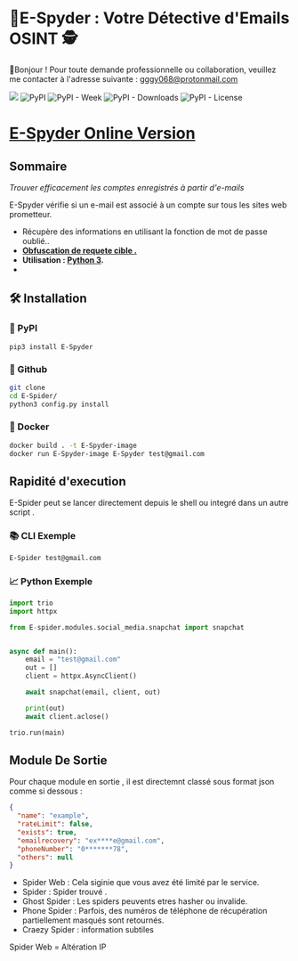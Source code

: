 
# **📧E-Spyder : Votre Détective d'Emails OSINT 🕵**
👋Bonjour ! Pour toute demande professionnelle ou collaboration, veuillez me contacter à l'adresse suivante :
gggy068@protonmail.com

![](src/img/spider.png)
![PyPI](https://img.shields.io/pypi/v/holehe) ![PyPI - Week](https://img.shields.io/pypi/dw/holehe) ![PyPI - Downloads](https://static.pepy.tech/badge/holehe) ![PyPI - License](https://img.shields.io/pypi/l/holehe)

# [E-Spyder Online Version](https://osint.industries/)

## **Sommaire**

*Trouver efficacement les comptes enregistrés à partir d'e-mails*

E-Spyder vérifie si un e-mail est associé à un compte sur tous les sites web prometteur.

+ Récupère des informations en utilisant la fonction de mot de passe oublié..
+ **[Obfuscation de requete cible .](https://github.com/megadose/holehe/issues/12)**
+ **Utilisation : [Python 3](https://www.python.org/downloads/release/python-370/).**
+ 
## 🛠️ Installation

### 🔵 PyPI

```pip3 install E-Spyder```

### 🔵  Github

```bash
git clone
cd E-Spider/
python3 config.py install
```

### 🔵 Docker

```bash
docker build . -t E-Spyder-image
docker run E-Spyder-image E-Spyder test@gmail.com
```

## Rapidité d'execution 

E-Spider peut se lancer directement depuis le shell ou integré 
dans un autre script .

### 📚 CLI Exemple

```bash
E-Spider test@gmail.com
```
### 📈 Python Exemple

```python
import trio
import httpx

from E-spider.modules.social_media.snapchat import snapchat


async def main():
    email = "test@gmail.com"
    out = []
    client = httpx.AsyncClient()

    await snapchat(email, client, out)

    print(out)
    await client.aclose()

trio.run(main)
```
## Module De Sortie 

Pour chaque module en sortie , il est directemnt classé sous format json comme si dessous : 
```json
{
  "name": "example",
  "rateLimit": false,
  "exists": true,
  "emailrecovery": "ex****e@gmail.com",
  "phoneNumber": "0*******78",
  "others": null
}
```

- Spider Web : Cela siginie que vous avez été limité par le service.
- Spider : Spider trouvé .
- Ghost Spider : Les spiders peuvents etres hasher ou invalide.
- Phone Spider  :  Parfois, des numéros de téléphone de récupération partiellement masqués sont retournés.
- Craezy Spider : information subtiles 


Spider Web = Altération IP

